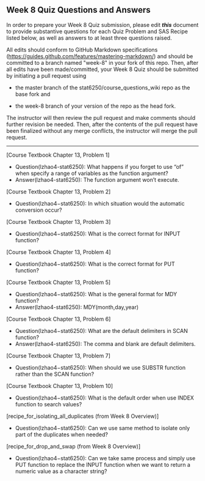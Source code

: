 ## Week 8 Quiz Questions and Answers

In order to prepare your Week 8 Quiz submission, please edit ***this*** document to provide substantive questions for each Quiz Problem and SAS Recipe listed below, as well as answers to at least three questions raised.

All edits should conform to GitHub Markdown specifications (https://guides.github.com/features/mastering-markdown/) and should be committed to a branch named "week-8" in your fork of this repo. Then, after all edits have been made/committed, your Week 8 Quiz should be submitted by initiating a pull request using

- the master branch of the stat6250/course_questions_wiki repo as the base fork and

- the week-8 branch of your version of the repo as the head fork.

The instructor will then review the pull request and make comments should further revision be needed. Then, after the contents of the pull request have been finalized without any merge conflicts, the instructor will merge the pull request.

********************************************************************************



[Course Textbook Chapter 13, Problem 1]
- Question(lzhao4-stat6250): What happens if you forget to use “of” when specify a range of variables as the function argument?
-	Answer(lzhao4-stat6250): The function argument won’t execute. 



[Course Textbook Chapter 13, Problem 2]
- Question(lzhao4−stat6250): In which situation would the automatic conversion occur?



[Course Textbook Chapter 13, Problem 3]
- Question(lzhao4−stat6250): What is the correct format for INPUT function?



[Course Textbook Chapter 13, Problem 4]
-	Question(lzhao4−stat6250): What is the correct format for PUT function? 



[Course Textbook Chapter 13, Problem 5]
-	Question(lzhao4−stat6250): What is the general format for MDY function?
- Answer(lzhao4-stat6250): MDY(month,day,year) 



[Course Textbook Chapter 13, Problem 6]
-	Question(lzhao4−stat6250): What are the default delimiters in SCAN function?
- Answer(lzhao4-stat6250): The comma and blank are default delimiters.  



[Course Textbook Chapter 13, Problem 7]
- Question(lzhao4−stat6250): When should we use SUBSTR function rather than the SCAN function?



[Course Textbook Chapter 13, Problem 10]
- Question(lzhao4−stat6250): What is the default order when use INDEX function to search values?



[recipe_for_isolating_all_duplicates (from Week 8 Overview)]
-	Question(lzhao4−stat6250): Can we use same method to isolate only part of the duplicates when needed?



[recipe_for_drop_and_swap (from Week 8 Overview)]
-	Question(lzhao4−stat6250): Can we take same process and simply use PUT function to replace the INPUT function when we want to return a numeric value as a character string?


